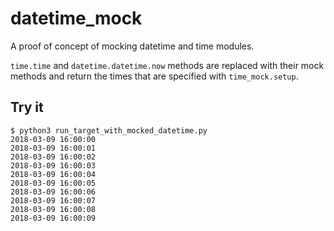 # datetime_mock

A proof of concept of mocking datetime and time modules.

`time.time` and `datetime.datetime.now` methods are replaced with their mock methods and return the times that are specified with `time_mock.setup`.

## Try it

```
$ python3 run_target_with_mocked_datetime.py
2018-03-09 16:00:00
2018-03-09 16:00:01
2018-03-09 16:00:02
2018-03-09 16:00:03
2018-03-09 16:00:04
2018-03-09 16:00:05
2018-03-09 16:00:06
2018-03-09 16:00:07
2018-03-09 16:00:08
2018-03-09 16:00:09
```
